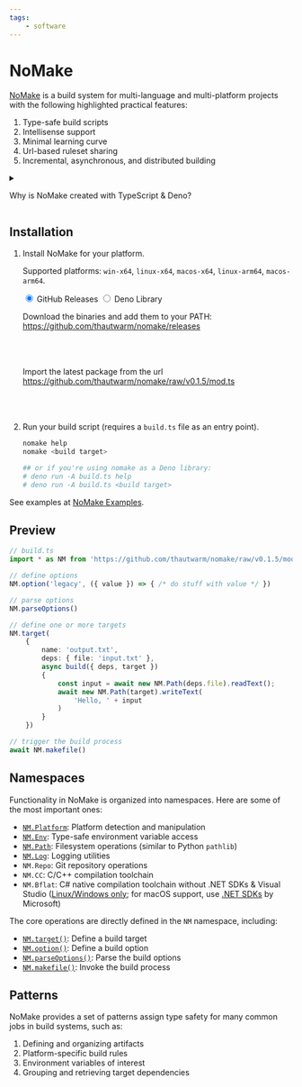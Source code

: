 ```yaml
---
tags:
    - software
---
```

# NoMake

[NoMake](https://github.com/thautwarm/nomake) is a build system for multi-language and multi-platform projects with the following highlighted practical features:

1. Type-safe build scripts
2. Intellisense support
3. Minimal learning curve
4. Url-based ruleset sharing
5. Incremental, asynchronous, and distributed building

<details>

<summary>

Why is NoMake created with TypeScript & Deno?

</summary>

NoMake achieves most of these features by using TypeScript, a statically typed language that is widely adopted in the industry and has been proven to have a good trade-off between static typing and real-world usability.

Deno fundamentally eases the sharing and reusing of build scripts and ruleset libraries. It also allows distributing the build process across multiple machines by cross-compiling and single-file bundling.

</details>

## Installation

<script type="text/javascript">
    function copyToClipboard(id) {
        var copyText = document.getElementById(id);
        // Copy the text inside the text field
        navigator.clipboard.writeText(copyText.innerText);
    }
</script>

1. Install NoMake for your platform.

    Supported platforms: `win-x64`, `linux-x64`, `macos-x64`, `linux-arm64`, `macos-arm64`.

    <div class="site33-tabs">
        <input type="radio" name="site33-tabs" id="site33-tab1" checked>
        <label for="site33-tab1">GitHub Releases</label>
        <input type="radio" name="site33-tabs" id="site33-tab2">
        <label for="site33-tab2">Deno Library</label>
        <div class="site33-tab-content" id="site33-content1" style="min-height: 6em">
            <p> Download the binaries and add them to your PATH: <a href="https://github.com/thautwarm/nomake/releases">https://github.com/thautwarm/nomake/releases</a> </p>
        </div>
        <div class="site33-tab-content" id="site33-content2" style="min-height: 6em">
            <p> Import the latest package from the url <a href="https://github.com/thautwarm/nomake/raw/v0.1.5/mod.ts"> https://github.com/thautwarm/nomake/raw/v0.1.5/mod.ts </a> </p>
        </div>
    </div>

2. Run your build script (requires a `build.ts` file as an entry point).

    ```bash
    nomake help
    nomake <build target>

    ## or if you're using nomake as a Deno library:
    # deno run -A build.ts help
    # deno run -A build.ts <build target>
    ```

See examples at [NoMake Examples](https://github.com/thautwarm/nomake/tree/main/example).

## Preview

```typescript
// build.ts
import * as NM from 'https://github.com/thautwarm/nomake/raw/v0.1.5/mod.ts'

// define options
NM.option('legacy', ({ value }) => { /* do stuff with value */ })

// parse options
NM.parseOptions()

// define one or more targets
NM.target(
    {
        name: 'output.txt',
        deps: { file: 'input.txt' },
        async build({ deps, target })
        {
            const input = await new NM.Path(deps.file).readText();
            await new NM.Path(target).writeText(
                'Hello, ' + input
            )
        }
    })

// trigger the build process
await NM.makefile()
```

## Namespaces

Functionality in NoMake is organized into namespaces. Here are some of the most important ones:

- [`NM.Platform`](./3-modules/1-platform.md): Platform detection and manipulation
- [`NM.Env`](./3-modules/2-env.md): Type-safe environment variable access
- [`NM.Path`](./3-modules/3-path.md): Filesystem operations (similar to Python `pathlib`)
- [`NM.Log`](./3-modules/4-log.md): Logging utilities
- `NM.Repo`: Git repository operations
- `NM.CC`: C/C++ compilation toolchain
- `NM.Bflat`: C# native compilation toolchain without .NET SDKs & Visual Studio ([Linux/Windows only](https://github.com/bflattened/bflat/issues/110); for macOS support, use [.NET SDKs](https://learn.microsoft.com/en-us/dotnet/core/install/macos) by Microsoft)

The core operations are directly defined in the `NM` namespace, including:
- [`NM.target()`](./2-core/target.md): Define a build target
- [`NM.option()`](./2-core/option.md): Define a build option
- [`NM.parseOptions()`](./2-core/parseOptions.md): Parse the build options
- [`NM.makefile()`](./2-core/makefile.md): Invoke the build process

## Patterns

NoMake provides a set of patterns assign type safety for many common jobs in build systems, such as:

1. Defining and organizing artifacts
2. Platform-specific build rules
3. Environment variables of interest
4. Grouping and retrieving target dependencies
